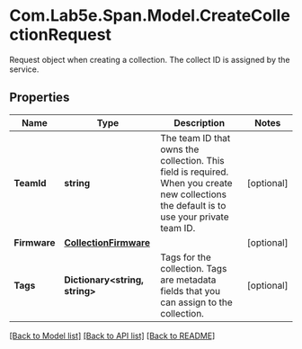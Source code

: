 # Com.Lab5e.Span.Model.CreateCollectionRequest
Request object when creating a collection. The collect ID is assigned by the service.

## Properties

Name | Type | Description | Notes
------------ | ------------- | ------------- | -------------
**TeamId** | **string** | The team ID that owns the collection. This field is required. When you create new collections the default is to use your private team ID. | [optional] 
**Firmware** | [**CollectionFirmware**](CollectionFirmware.md) |  | [optional] 
**Tags** | **Dictionary&lt;string, string&gt;** | Tags for the collection. Tags are metadata fields that you can assign to the collection. | [optional] 

[[Back to Model list]](../README.md#documentation-for-models) [[Back to API list]](../README.md#documentation-for-api-endpoints) [[Back to README]](../README.md)

